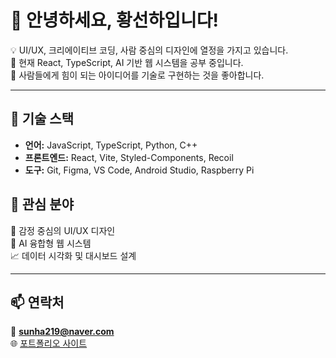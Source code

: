 # 👋 안녕하세요, 황선하입니다!

💡 UI/UX, 크리에이티브 코딩, 사람 중심의 디자인에 열정을 가지고 있습니다.  
🌱 현재 React, TypeScript, AI 기반 웹 시스템을 공부 중입니다.  
🚀 사람들에게 힘이 되는 아이디어를 기술로 구현하는 것을 좋아합니다.

---

## 🧠 기술 스택
- **언어:** JavaScript, TypeScript, Python, C++  
- **프론트엔드:** React, Vite, Styled-Components, Recoil  
- **도구:** Git, Figma, VS Code, Android Studio, Raspberry Pi


## 🧭 관심 분야 
🎨 감정 중심의 UI/UX 디자인  
🤖 AI 융합형 웹 시스템  
📈 데이터 시각화 및 대시보드 설계  

---

## 📫 연락처
📧 **sunha219@naver.com**  
🌐 [포트폴리오 사이트](https://gleaming-hydrant-913.notion.site/)

